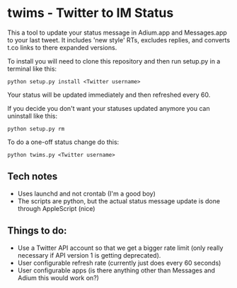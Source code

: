 # twims - Twitter to IM Status

This a tool to update your status message in Adium.app and Messages.app to your last tweet. It includes 'new style' RTs, excludes replies, and converts t.co links to there expanded versions.

To install you will need to clone this repository and then run setup.py in a terminal like this:

```
python setup.py install <Twitter username>
```

Your status will be updated immediately and then refreshed every 60. 

If you decide you don't want your statuses updated anymore you can uninstall like this:

```
python setup.py rm
```

To do a one-off status change do this:

```
python twims.py <Twitter username>
```

## Tech notes

* Uses launchd and not crontab (I'm a good boy) 
* The scripts are python, but the actual status message update is done through AppleScript (nice)

## Things to do:

* Use a Twitter API account so that we get a bigger rate limit (only really necessary if API version  1 is getting deprecated).
* User configurable refresh rate (currently just does every 60 seconds)
* User configurable apps (is there anything other than Messages and Adium this would work on?)

